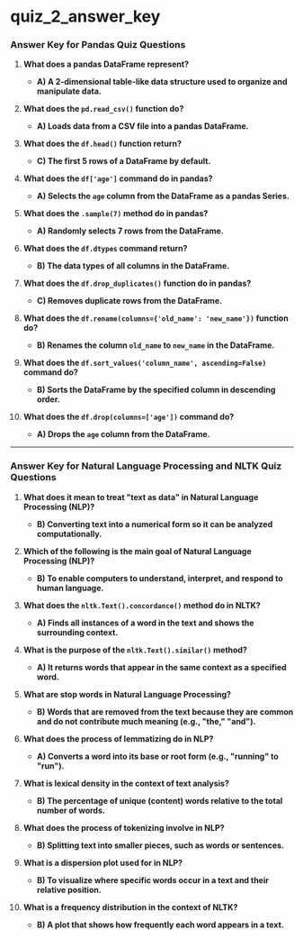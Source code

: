 # quiz_2_answer_key

### **Answer Key for Pandas Quiz Questions**

1. **What does a pandas DataFrame represent?**
   - **A) A 2-dimensional table-like data structure used to organize and manipulate data.**

2. **What does the `pd.read_csv()` function do?**
   - **A) Loads data from a CSV file into a pandas DataFrame.**

3. **What does the `df.head()` function return?**
   - **C) The first 5 rows of a DataFrame by default.**

4. **What does the `df['age']` command do in pandas?**
   - **A) Selects the `age` column from the DataFrame as a pandas Series.**

5. **What does the `.sample(7)` method do in pandas?**
   - **A) Randomly selects 7 rows from the DataFrame.**

6. **What does the `df.dtypes` command return?**
   - **B) The data types of all columns in the DataFrame.**

7. **What does the `df.drop_duplicates()` function do in pandas?**
   - **C) Removes duplicate rows from the DataFrame.**

8. **What does the `df.rename(columns={'old_name': 'new_name'})` function do?**
   - **B) Renames the column `old_name` to `new_name` in the DataFrame.**

9. **What does the `df.sort_values('column_name', ascending=False)` command do?**
   - **B) Sorts the DataFrame by the specified column in descending order.**

10. **What does the `df.drop(columns=['age'])` command do?**
    - **A) Drops the `age` column from the DataFrame.**

---

### **Answer Key for Natural Language Processing and NLTK Quiz Questions**

1. **What does it mean to treat "text as data" in Natural Language Processing (NLP)?**
   - **B) Converting text into a numerical form so it can be analyzed computationally.**

2. **Which of the following is the main goal of Natural Language Processing (NLP)?**
   - **B) To enable computers to understand, interpret, and respond to human language.**

3. **What does the `nltk.Text().concordance()` method do in NLTK?**
   - **A) Finds all instances of a word in the text and shows the surrounding context.**

4. **What is the purpose of the `nltk.Text().similar()` method?**
   - **A) It returns words that appear in the same context as a specified word.**

5. **What are stop words in Natural Language Processing?**
   - **B) Words that are removed from the text because they are common and do not contribute much meaning (e.g., "the," "and").**

6. **What does the process of lemmatizing do in NLP?**
   - **A) Converts a word into its base or root form (e.g., "running" to "run").**

7. **What is lexical density in the context of text analysis?**
   - **B) The percentage of unique (content) words relative to the total number of words.**

8. **What does the process of tokenizing involve in NLP?**
   - **B) Splitting text into smaller pieces, such as words or sentences.**

9. **What is a dispersion plot used for in NLP?**
   - **B) To visualize where specific words occur in a text and their relative position.**

10. **What is a frequency distribution in the context of NLTK?**
    - **B) A plot that shows how frequently each word appears in a text.**
